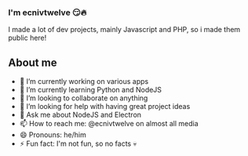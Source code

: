 ### I'm ecnivtwelve 😏🔥
I made a lot of dev projects, mainly Javascript and PHP, so i made them public here!

## About me
- 🔭 I’m currently working on various apps
- 🌱 I’m currently learning Python and NodeJS
- 👯 I’m looking to collaborate on anything 
- 🤔 I’m looking for help with having great project ideas
- 💬 Ask me about NodeJS and Electron
- 📫 How to reach me: @ecnivtwelve on almost all media
- 😄 Pronouns: he/him
- ⚡ Fun fact: I'm not fun, so no facts 💀
